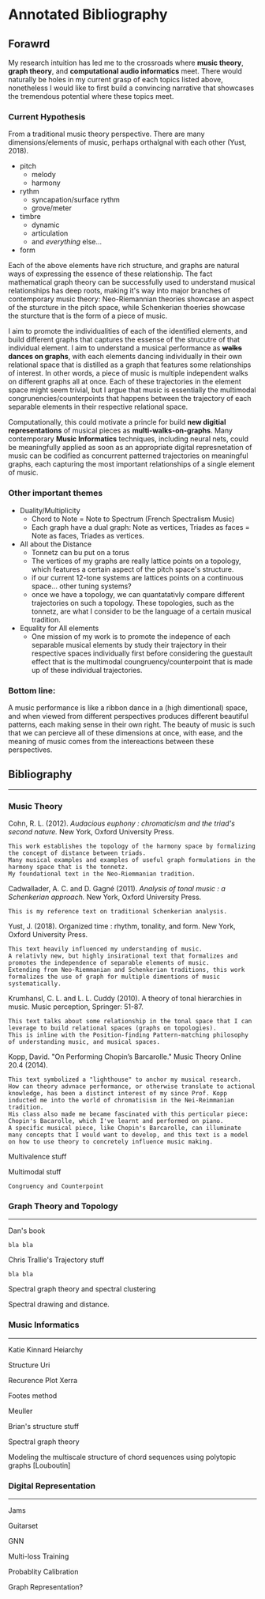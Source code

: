 # Annotated Bibliography

## Forawrd
My research intuition has led me to the crossroads where **music theory**, **graph theory**, and **computational audio informatics** meet.
There would naturally be holes in my current grasp of each topics listed above, nonetheless I would like to first build a convincing narrative that showcases the tremendous potential where these topics meet.

### Current Hypothesis
From a traditional music theory perspective. 
There are many dimensions/elements of music, perhaps orthalgnal with each other (Yust, 2018).
- pitch
    - melody
    - harmony
- rythm
    - syncapation/surface rythm
    - grove/meter
- timbre
    - dynamic
    - articulation
    - and *everything* else...
- form

Each of the above elements have rich structure, and graphs are natural ways of expressing the essence of these relationship.
The fact mathematical graph theory can be successfully used to understand musical relationships has deep roots, making it's way into major branches of contemporary music theory: Neo-Riemannian theories showcase an aspect of the sturcture in the pitch space, while Schenkerian thoeries showcase the sturcture that is the form of a piece of music.

I aim to promote the individualities of each of the identified elements, and build different graphs that captures the essense of the strucutre of that individual element.
I aim to understand a musical performance as **~~walks~~ dances on graphs**, with each elements dancing individually in their own relational space that is distilled as a graph that features some relationships of interest. In other words, a piece of music is multiple independent walks on different graphs all at once. Each of these trajectories in the element space might seem trivial, but I argue that music is essentially the multimodal congrunencies/counterpoints that happens between the trajectory of each separable elements in their respective relational space.

Computationally, this could motivate a princle for build **new digitial representations** of musical pieces as **multi-walks-on-graphs**. Many contemporary **Music Informatics** techniques, including neural nets, could be meaningfully applied as soon as an appropriate digital represnetation of music can be codified as concurrent patterned trajectories on meaningful graphs, each capturing the most important relationships of a single element of music.

### Other important themes
- Duality/Multiplicity
    - Chord to Note = Note to Spectrum (French Spectralism Music)
    - Each graph have a dual graph: Note as vertices, Triades as faces = Note as faces, Triades as vertices. 
- All about the Distance
    - Tonnetz can bu put on a torus
    - The vertices of my graphs are really lattice points on a topology, which features a certain aspect of the pitch space's structure.
    - if our current 12-tone systems are lattices points on a continuous space... other tuning systems?
    - once we have a topology, we can quantatativly compare different trajectories on such a topology. These topologies, such as the tonnetz, are what I consider to be the language of a certain musical tradition.
- Equality for All elements
    - One mission of my work is to promote the indepence of each separable musical elements by study their trajectory in their respective spaces individually first before considering the guestault effect that is the multimodal coungruency/counterpoint that is made up of these individual trajectories.

### Bottom line:
A music performance is like a ribbon dance in a (high dimentional) space, and when viewed from different perspectives produces different beautiful patterns, each making sense in their own right.
The beauty of music is such that we can percieve all of these dimensions at once, with ease, and the meaning of music comes from the intereactions between these perspectives.


## Bibliography
---------

### Music Theory

Cohn, R. L. (2012). _Audacious euphony : chromaticism and the triad's second nature._ New York, Oxford University Press.

    This work establishes the topology of the harmony space by formalizing the concept of distance between triads. 
    Many musical examples and examples of useful graph formulations in the harmony space that is the tonnetz. 
    My foundational text in the Neo-Riemmanian tradition.

Cadwallader, A. C. and D. Gagné (2011). _Analysis of tonal music : a Schenkerian approach._ New York, Oxford University Press.

    This is my reference text on traditional Schenkerian analysis.

Yust, J. (2018). Organized time : rhythm, tonality, and form. New York, Oxford University Press.

    This text heavily influenced my understanding of music.
    A relativly new, but highly insirational text that formalizes and promotes the independence of separable elements of music.
    Extending from Neo-Riemmanian and Schenkerian traditions, this work formalizes the use of graph for multiple dimentions of music systematically.

Krumhansl, C. L. and L. L. Cuddy (2010). A theory of tonal hierarchies in music. Music perception, Springer: 51-87.

    This text talks about some relationship in the tonal space that I can leverage to build relational spaces (graphs on topologies).
    This is inline with the Position-finding Pattern-matching philosophy of understanding music, and musical spaces.

Kopp, David. "On Performing Chopin’s Barcarolle." Music Theory Online 20.4 (2014).

    This text symbolized a "lighthouse" to anchor my musical research.
    How can theory advnace performance, or otherwise translate to actional knowledge, has been a distinct interest of my since Prof. Kopp inducted me into the world of chromatisism in the Nei-Reimmanian tradition.
    His class also made me became fascinated with this perticular piece: Chopin's Bacarolle, which I've learnt and performed on piano.
    A specific musical piece, like Chopin's Barcarolle, can illuminate many concepts that I would want to develop, and this text is a model on how to use theory to concretely influence music making.


Multivalence stuff

Multimodal stuff

    Congruency and Counterpoint

### Graph Theory and Topology
---------
Dan's book

    bla bla

Chris Trallie's Trajectory stuff

    bla bla

Spectral graph theory and spectral clustering

Spectral drawing and distance.


### Music Informatics
---------
Katie Kinnard Heiarchy

Structure Uri

Recurence Plot Xerra

Footes method

Meuller 

Brian's structure stuff

Spectral graph theory

Modeling the multiscale structure of chord sequences using polytopic graphs [Louboutin]


### Digital Representation
---------
Jams

Guitarset

GNN

Multi-loss Training

Probablity Calibration

Graph Representation?
